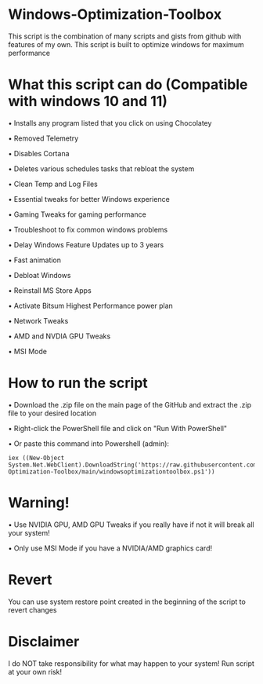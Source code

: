 # Windows-Optimization-Toolbox
This script is the combination of many scripts and gists from github with features of my own. This script is built to optimize windows for maximum performance
# What this script can do (Compatible with windows 10 and 11)
• Installs any program listed that you click on using Chocolatey

• Removed Telemetry

• Disables Cortana

• Deletes various schedules tasks that rebloat the system

• Clean Temp and Log Files

• Essential tweaks for better Windows experience

• Gaming Tweaks for gaming performance

• Troubleshoot to fix common windows problems

• Delay Windows Feature Updates up to 3 years

• Fast animation

• Debloat Windows

• Reinstall MS Store Apps

• Activate Bitsum Highest Performance power plan

• Network Tweaks

• AMD and NVDIA GPU Tweaks

• MSI Mode

# How to run the script
• Download the .zip file on the main page of the GitHub and extract the .zip file to your desired location

• Right-click the PowerShell file and click on "Run With PowerShell"

• Or paste this command into Powershell (admin): 
```
iex ((New-Object System.Net.WebClient).DownloadString('https://raw.githubusercontent.com/paint29/Windows-Optimization-Toolbox/main/windowsoptimizationtoolbox.ps1'))
```
# Warning!
• Use NVIDIA GPU, AMD GPU Tweaks if you really have if not it will break all your system!

• Only use MSI Mode if you have a NVIDIA/AMD graphics card!

# Revert 
You can use system restore point created in the beginning of the script to revert changes  

# Disclaimer
I do NOT take responsibility for what may happen to your system! Run script at your own risk!




